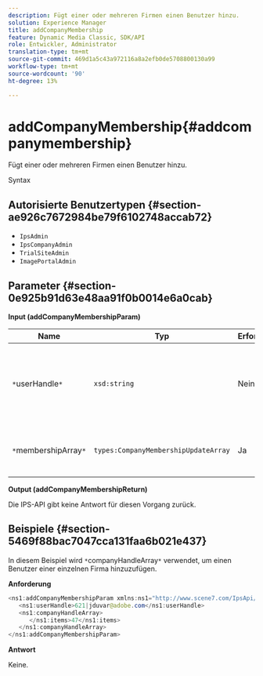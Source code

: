 ```yaml
---
description: Fügt einer oder mehreren Firmen einen Benutzer hinzu.
solution: Experience Manager
title: addCompanyMembership
feature: Dynamic Media Classic, SDK/API
role: Entwickler, Administrator
translation-type: tm+mt
source-git-commit: 469d1a5c43a972116a8a2efb0de5708800130a99
workflow-type: tm+mt
source-wordcount: '90'
ht-degree: 13%

---
```



# addCompanyMembership{#addcompanymembership}

Fügt einer oder mehreren Firmen einen Benutzer hinzu.

Syntax

## Autorisierte Benutzertypen {#section-ae926c7672984be79f6102748accab72}

* `IpsAdmin`
* `IpsCompanyAdmin`
* `TrialSiteAdmin`
* `ImagePortalAdmin`

## Parameter {#section-0e925b91d63e48aa91f0b0014e6a0cab}

**Input (addCompanyMembershipParam)**

| Name | Typ | Erforderlich | Beschreibung |
|---|---|---|---|
| `*`userHandle`*` | `xsd:string` | Nein | Das Handle des Benutzers, dessen Mitgliedschaft Sie hinzufügen möchten. |
| `*`membershipArray`*` | `types:CompanyMembershipUpdateArray` | Ja | Eine Reihe von Firmen, denen Sie den Benutzer hinzufügen. |

**Output (addCompanyMembershipReturn)**

Die IPS-API gibt keine Antwort für diesen Vorgang zurück.

## Beispiele {#section-5469f88bac7047cca131faa6b021e437}

In diesem Beispiel wird `*`companyHandleArray`*` verwendet, um einen Benutzer einer einzelnen Firma hinzuzufügen.

**Anforderung**

```java
<ns1:addCompanyMembershipParam xmlns:ns1="http://www.scene7.com/IpsApi/xsd">
   <ns1:userHandle>621|jduvar@adobe.com</ns1:userHandle>
   <ns1:companyHandleArray>
      </ns1:items>47</ns1:items>
   </ns1:companyHandleArray>
</ns1:addCompanyMembershipParam>
```

**Antwort**

Keine.
